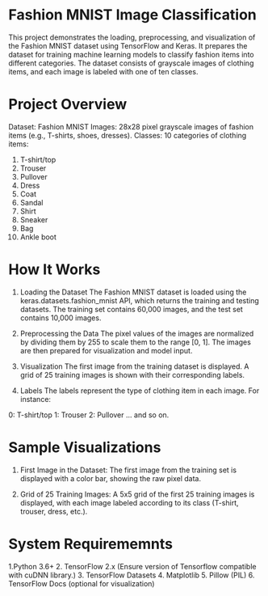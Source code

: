 # Fashion MNIST Image Classification

This project demonstrates the loading, preprocessing, and visualization of the Fashion MNIST dataset using TensorFlow and Keras. It prepares the dataset for training machine learning models to classify fashion items into different categories. The dataset consists of grayscale images of clothing items, and each image is labeled with one of ten classes.

# Project Overview

Dataset: Fashion MNIST
Images: 28x28 pixel grayscale images of fashion items (e.g., T-shirts, shoes, dresses).
Classes: 10 categories of clothing items:
  1. T-shirt/top
  2. Trouser
  3. Pullover
  4. Dress
  5. Coat
  6. Sandal
  7. Shirt
  8. Sneaker
  9. Bag
  10. Ankle boot

# How It Works

1. Loading the Dataset
The Fashion MNIST dataset is loaded using the keras.datasets.fashion_mnist API, which returns the training and testing datasets. The training set contains 60,000 images, and the test set contains 10,000 images.

2. Preprocessing the Data
The pixel values of the images are normalized by dividing them by 255 to scale them to the range [0, 1].
The images are then prepared for visualization and model input.

3. Visualization
The first image from the training dataset is displayed.
A grid of 25 training images is shown with their corresponding labels.

4. Labels
The labels represent the type of clothing item in each image. For instance:

0: T-shirt/top
1: Trouser
2: Pullover
... and so on.

# Sample Visualizations

1. First Image in the Dataset:
The first image from the training set is displayed with a color bar, showing the raw pixel data.

3. Grid of 25 Training Images:
A 5x5 grid of the first 25 training images is displayed, with each image labeled according to its class (T-shirt, trouser, dress, etc.).


# System Requirememnts

1.Python 3.6+
2. TensorFlow 2.x (Ensure version of Tensorflow compatible with cuDNN library.)
3. TensorFlow Datasets
4. Matplotlib
5. Pillow (PIL)
6. TensorFlow Docs (optional for visualization)

